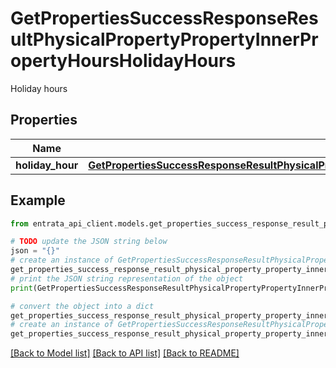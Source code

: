 # GetPropertiesSuccessResponseResultPhysicalPropertyPropertyInnerPropertyHoursHolidayHours

Holiday hours

## Properties

Name | Type | Description | Notes
------------ | ------------- | ------------- | -------------
**holiday_hour** | [**GetPropertiesSuccessResponseResultPhysicalPropertyPropertyInnerPropertyHoursHolidayHoursHolidayHour**](GetPropertiesSuccessResponseResultPhysicalPropertyPropertyInnerPropertyHoursHolidayHoursHolidayHour.md) |  | [optional] 

## Example

```python
from entrata_api_client.models.get_properties_success_response_result_physical_property_property_inner_property_hours_holiday_hours import GetPropertiesSuccessResponseResultPhysicalPropertyPropertyInnerPropertyHoursHolidayHours

# TODO update the JSON string below
json = "{}"
# create an instance of GetPropertiesSuccessResponseResultPhysicalPropertyPropertyInnerPropertyHoursHolidayHours from a JSON string
get_properties_success_response_result_physical_property_property_inner_property_hours_holiday_hours_instance = GetPropertiesSuccessResponseResultPhysicalPropertyPropertyInnerPropertyHoursHolidayHours.from_json(json)
# print the JSON string representation of the object
print(GetPropertiesSuccessResponseResultPhysicalPropertyPropertyInnerPropertyHoursHolidayHours.to_json())

# convert the object into a dict
get_properties_success_response_result_physical_property_property_inner_property_hours_holiday_hours_dict = get_properties_success_response_result_physical_property_property_inner_property_hours_holiday_hours_instance.to_dict()
# create an instance of GetPropertiesSuccessResponseResultPhysicalPropertyPropertyInnerPropertyHoursHolidayHours from a dict
get_properties_success_response_result_physical_property_property_inner_property_hours_holiday_hours_from_dict = GetPropertiesSuccessResponseResultPhysicalPropertyPropertyInnerPropertyHoursHolidayHours.from_dict(get_properties_success_response_result_physical_property_property_inner_property_hours_holiday_hours_dict)
```
[[Back to Model list]](../README.md#documentation-for-models) [[Back to API list]](../README.md#documentation-for-api-endpoints) [[Back to README]](../README.md)


